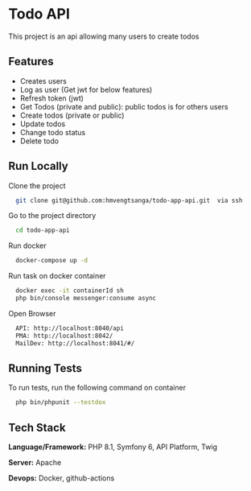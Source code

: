 # Todo API

This project is an api allowing many users to create todos

## Features

- Creates users
- Log as user (Get jwt for below features)
- Refresh token (jwt)
- Get Todos (private and public): public todos is for others users
- Create todos (private or public)
- Update todos
- Change todo status 
- Delete todo

## Run Locally

Clone the project

```bash
  git clone git@github.com:hmvengtsanga/todo-app-api.git  via ssh
```

Go to the project directory

```bash
  cd todo-app-api
```

Run docker

```bash
  docker-compose up -d
```

Run task on docker container

```bash
  docker exec -it containerId sh
  php bin/console messenger:consume async
```

Open Browser

```bash
  API: http://localhost:8040/api
  PMA: http://localhost:8042/
  MailDev: http://localhost:8041/#/
```

## Running Tests

To run tests, run the following command on container

```bash
  php bin/phpunit --testdox
```

## Tech Stack

**Language/Framework:** PHP 8.1, Symfony 6, API Platform, Twig

**Server:** Apache

**Devops:** Docker, github-actions